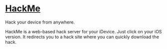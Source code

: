 # [HackMe](https://jojomoore2007.github.io/HackMe)
Hack your device from anywhere.

HackMe is a web-based hack server for your iDevice. Just click on your iOS version.
It redirects you to a hack site where you can quickly download the hack.
